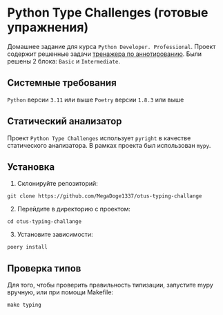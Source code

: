 # Python Type Challenges (готовые упражнения)

Домашнее задание для курса `Python Developer. Professional`. Проект содержит решенные задачи [тренажера по аннотированию](https://python-type-challenges.zeabur.app). Были решены 2 блока: `Basic` и `Intermediate`.

## Системные требования
`Python` версии `3.11` или выше
`Poetry` версии `1.8.3` или выше


## Статический анализатор

Проект `Python Type Challenges` использует `pyright` в качестве статического анализатора. В рамках проекта был использован `mypy`.

## Установка

1. Склонируйте репозиторий:
```
git clone https://github.com/MegaDoge1337/otus-typing-challange
```

2. Перейдите в директорию с проектом:
```
cd otus-typing-challange
```

3. Установите зависимости:
```
poery install
```

## Проверка типов

Для того, чтобы проверить правильность типизации, запустите mypy вручную, или при помощи Makefile:
```
make typing
```
